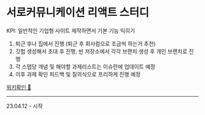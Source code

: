 # 서로커뮤니케이션 리액트 스터디

KPI: 일반적인 기업형 사이트 제작하면서 기본 기능 익히기

1. 퇴근 후나 집에서 진행 (퇴근 후 회사컴으로 조금씩 하는거 추천)
2. 깃헙 생성해서 초대 후 진행, 빈 저장소에서 각각 브랜치 생성 후 개인 브랜치로 진행
3. 각 스텝당 개념 및 해야할 과제리스트는 이슈란에 업데이트 예정
4. 이후 과제 확인 피드백 및 질의식으로 프리하게 진행 예정

[위키확인 🔗](https://github.com/mooky1007/Soro_React_Study/wiki)

- - -

23.04.12 - 시작
